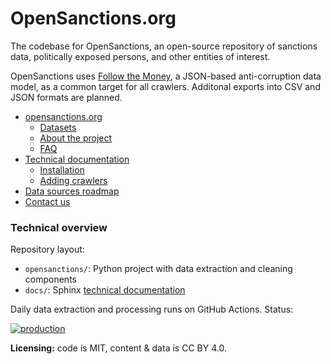 # OpenSanctions.org

The codebase for OpenSanctions, an open-source repository of sanctions data, politically exposed persons, and other entities of interest.

OpenSanctions uses [Follow the Money](https://followthemoney.readthedocs.io/en/latest/index.html), a JSON-based anti-corruption data model, as a common target for all crawlers. Additonal exports into CSV and JSON formats are planned.

* [opensanctions.org](https://opensanctions.org)
    * [Datasets](https://opensanctions.org/datasets/)
    * [About the project](https://opensanctions.org/docs/about/)
    * [FAQ](https://opensanctions.org/docs/faq/)
* [Technical documentation](https://docs.opensanctions.org/en/latest/)
    * [Installation](https://docs.opensanctions.org/en/latest/install.html)
    * [Adding crawlers](https://opensanctions.org/docs/contribute/)
* [Data sources roadmap](https://bit.ly/osa-sources)
* [Contact us](https://opensanctions.org/contact/)

### Technical overview

Repository layout:

* ``opensanctions/``: Python project with data extraction and cleaning components
* ``docs/``: Sphinx [technical documentation](https://opensanctions.org/docs/faq/)

Daily data extraction and processing runs on GitHub Actions. Status:

[![production](https://github.com/pudo/opensanctions/actions/workflows/production.yml/badge.svg)](https://github.com/pudo/opensanctions/actions/workflows/production.yml)

**Licensing:** code is MIT, content & data is CC BY 4.0.